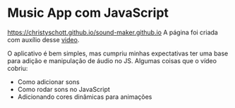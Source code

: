 # Music App com JavaScript

https://christyschott.github.io/sound-maker.github.io
A página foi criada com auxílio desse [video](https://www.youtube.com/watch?v=2VJlzeEVL8A).

O aplicativo é bem simples, mas cumpriu minhas expectativas ter uma base para adição e manipulação de áudio no JS. Algumas coisas que o vídeo cobriu:

- Como adicionar sons
- Como rodar sons no JavaScript
- Adicionando cores dinâmicas para animações
